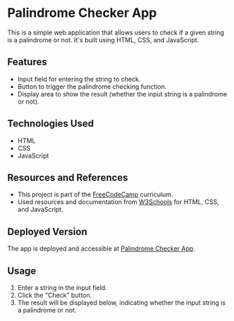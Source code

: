 # Palindrome Checker App

This is a simple web application that allows users to check if a given string is a palindrome or not. It's built using HTML, CSS, and JavaScript.

## Features

- Input field for entering the string to check.
- Button to trigger the palindrome checking function.
- Display area to show the result (whether the input string is a palindrome or not).

## Technologies Used

- HTML
- CSS
- JavaScript

## Resources and References

- This project is part of the [FreeCodeCamp](https://www.freecodecamp.org/) curriculum.
- Used resources and documentation from [W3Schools](https://www.w3schools.com/) for HTML, CSS, and JavaScript.

## Deployed Version

The app is deployed and accessible at [Palindrome Checker App](https://example.com).

## Usage

1. Enter a string in the input field.
2. Click the "Check" button.
3. The result will be displayed below, indicating whether the input string is a palindrome or not.



